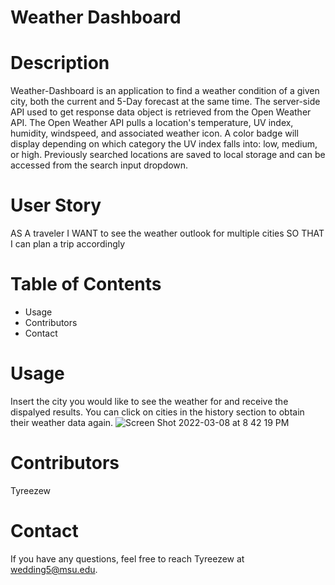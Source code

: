 # Weather Dashboard

# Description
Weather-Dashboard is an application to find a weather condition of a given city, both the current and 5-Day forecast at the same time. The server-side API used to get response data object is retrieved from the Open Weather API. The Open Weather API pulls a location's temperature, UV index, humidity, windspeed, and associated weather icon. A color badge will display depending on which category the UV index falls into: low, medium, or high. Previously searched locations are saved to local storage and can be accessed from the search input dropdown. 

# User Story
AS A traveler
I WANT to see the weather outlook for multiple cities
SO THAT I can plan a trip accordingly

# Table of Contents
* Usage 
* Contributors
* Contact

# Usage
Insert the city you would like to see the weather for and receive the dispalyed results. You can click on cities in the history section to obtain their weather data again.
![Screen Shot 2022-03-08 at 8 42 19 PM](https://user-images.githubusercontent.com/43646678/157362437-231fa31a-f218-422a-aac0-871603a4ea92.png)



# Contributors
Tyreezew

# Contact
If you have any questions, feel free to reach Tyreezew at wedding5@msu.edu. 
  
